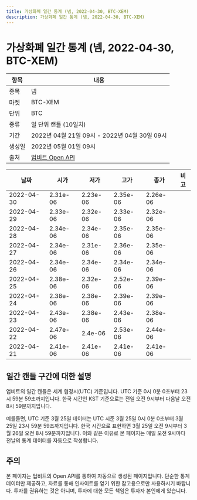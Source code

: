 ```yaml
---
title: 가상화폐 일간 통계 (넴, 2022-04-30, BTC-XEM)
description: 가상화폐 일간 통계 (넴, 2022-04-30, BTC-XEM)
---
```



가상화폐 일간 통계 (넴, 2022-04-30, BTC-XEM)
===

|항목|내용|
|--|--|
|종목|넴|
|마켓|BTC-XEM|
|단위|BTC|
|종류|일 단위 캔들 (10일치)|
|기간|2022년 04월 21일 09시 - 2022년 04월 30일 09시|
|생성일|2022년 05월 01일 09시|
|출처|[업비트 Open API](https://docs.upbit.com)|


|날짜|시가|저가|고가|종가|비고|
|--|--|--|--|--|--|
|2022-04-30|2.31e-06|2.23e-06|2.35e-06|2.26e-06|    |
|2022-04-29|2.33e-06|2.32e-06|2.33e-06|2.32e-06|    |
|2022-04-28|2.34e-06|2.34e-06|2.35e-06|2.35e-06|    |
|2022-04-27|2.34e-06|2.31e-06|2.36e-06|2.35e-06|    |
|2022-04-26|2.34e-06|2.34e-06|2.34e-06|2.34e-06|    |
|2022-04-25|2.38e-06|2.32e-06|2.52e-06|2.39e-06|    |
|2022-04-24|2.38e-06|2.38e-06|2.39e-06|2.39e-06|    |
|2022-04-23|2.43e-06|2.38e-06|2.43e-06|2.38e-06|    |
|2022-04-22|2.47e-06|2.4e-06|2.53e-06|2.44e-06|    |
|2022-04-21|2.41e-06|2.41e-06|2.41e-06|2.41e-06|    |


일간 캔들 구간에 대한 설명
---


업비트의 일간 캔들은 세계 협정시(UTC) 기준입니다. 
UTC 기준 0시 0분 0초부터 23시 59분 59초까지입니다. 
한국 시간인 KST 기준으로는 전일 오전 9시부터 다음날 오전 8시 59분까지입니다. 


예를들면, UTC 기준 3월 25일 데이터는 UTC 시준 3월 25일 0시 0분 0초부터 3월 25일 23시 59분 59초까지입니다. 
한국 시간으로 표현하면 3월 25일 오전 9시부터 3월 26일 오전 8시 59분까지입니다. 
이와 같은 이유로 본 페이지는 매일 오전 9시마다 전날의 통계 데이터를 자동으로 작성합니다. 


주의
---


본 페이지는 업비트의 Open API를 통하여 자동으로 생성된 페이지입니다. 
단순한 통계 데이터만 제공하고, 자료를 통해 인사이트를 얻기 위한 참고용으로만 사용하시기 바랍니다. 
투자를 권유하는 것은 아니며, 투자에 대한 모든 책임은 투자자 본인에게 있습니다. 
